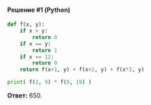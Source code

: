 #### Решение #1 (Python)
```python
def f(x, y):
    if x > y:
        return 0
    if x == y:
        return 1
    if x == 12:
        return 0
    return f(x+1, y) + f(x+2, y) + f(x*3, y)

print( f(2, 9) * f(9, 19) )
```
**Ответ:** 650.
